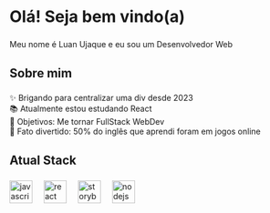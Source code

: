 <h1 align="left">Olá! Seja bem vindo(a)</h1>

###

<p align="left">Meu nome é Luan Ujaque e eu sou um Desenvolvedor Web</p>

###

<h2 align="left">Sobre mim</h2>

###

<p align="left">✨ Brigando para centralizar uma div desde 2023<br>📚 Atualmente estou estudando React <br>🎯 Objetivos: Me tornar FullStack WebDev<br>🎲 Fato divertido: 50% do inglês que aprendi foram em jogos online</p>

###

<h2 align="left">Atual Stack</h2>

###

<div align="left">
  <img src="https://cdn.jsdelivr.net/gh/devicons/devicon/icons/javascript/javascript-original.svg" height="40" alt="javascript logo"  />
  <img width="12" />
  <img src="https://cdn.jsdelivr.net/gh/devicons/devicon/icons/react/react-original.svg" height="40" alt="react logo"  />
  <img width="12" />
  <img src="https://cdn.jsdelivr.net/gh/devicons/devicon/icons/storybook/storybook-original.svg" height="40" alt="storybook logo"  />
  <img width="12" />
  <img src="https://cdn.jsdelivr.net/gh/devicons/devicon/icons/nodejs/nodejs-original.svg" height="40" alt="nodejs logo"  />
  <img width="12" />
</div>

###
